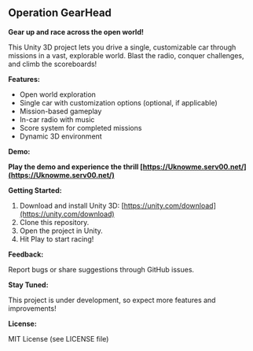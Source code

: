 ## Operation GearHead

**Gear up and race across the open world!**

This Unity 3D project lets you drive a single, customizable car through missions in a vast, explorable world. Blast the radio, conquer challenges, and climb the scoreboards!

**Features:**

* Open world exploration
* Single car with customization options (optional, if applicable)
* Mission-based gameplay
* In-car radio with music
* Score system for completed missions
* Dynamic 3D environment

**Demo:**

**Play the demo and experience the thrill [https://Uknowme.serv00.net/](https://Uknowme.serv00.net/)**

**Getting Started:**

1. Download and install Unity 3D: [https://unity.com/download](https://unity.com/download)
2. Clone this repository.
3. Open the project in Unity.
4. Hit Play to start racing!

**Feedback:**

Report bugs or share suggestions through GitHub issues.

**Stay Tuned:**

This project is under development, so expect more features and improvements!

**License:**

MIT License (see LICENSE file)
